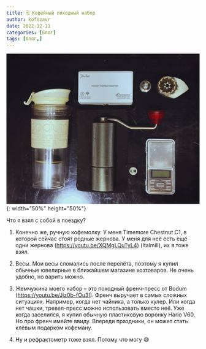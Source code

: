 ```yaml
---
title: 🗒 Кофейный походный набор
author: kofezavr
date: 2022-12-11
categories: [Блог]
tags: [блог,]
--- 
```

![copy from title](/assets/img/posts/22/12/nabor.jpg){: width="50%" height="50%"}

Что я взял с собой в поездку?

1. Конечно же, ручную кофемолку. У меня Timemore Chestnut C1, в которой сейчас стоят родные жернова. У меня для неё есть ещё одни жернова (https://youtu.be/XQMgLQuTyL4) (Italmill), их я тоже взял. 

2. Весы. Мои весы сломались после перелёта, поэтому я купил обычные ювелирные в ближайшем магазине хозтоваров. Не очень удобно, но варить можно.

3. Жемчужина моего набор – это походный френч-пресс от Bodum (https://youtu.be/Jjz0b-fOu3I). Френч выручает в самых сложных ситуациях. Например, когда нет чайника, а только кулер. Или когда нет чашки, тревел-пресс можно использовать вместо неё.
   Уже когда заселился, я купил обычную пластиковую воронку Hario V60. Но про френч имейте ввиду. Впереди праздники, он может стать клёвым подарком кофеману.

4. Ну и рефрактометр тоже взял. Потому что могу 😅